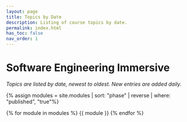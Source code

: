 ```yaml
---
layout: page
title: Topics by Date
description: Listing of course topics by date.
permalink: index.html
has_toc: false
nav_order: 1
---
```


# Software Engineering Immersive

_Topics are listed by date, newest to oldest. New entries are added daily._

{% assign modules = site.modules | sort: "phase" | reverse | where: "published", "true"%}

{% for module in modules %}
{{ module }}
{% endfor %}
